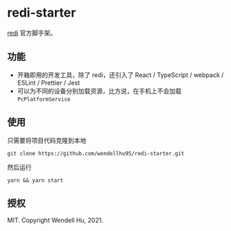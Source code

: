 # redi-starter

[redi](https://redi.wendell.fun) 官方脚手架。

## 功能

* 开箱即用的开发工具，除了 redi，还引入了 React / TypeScript / webpack / ESLint / Prettier / Jest
* 可以为不同的设备分别加载资源，比方说，在手机上不会加载 `PcPlatformService`

## 使用

只需要将项目代码克隆到本地

```shell
git clone https://github.com/wendellhu95/redi-starter.git
```

然后运行

```shell
yarn && yarn start
```

## 授权

MIT. Copyright Wendell Hu, 2021.
